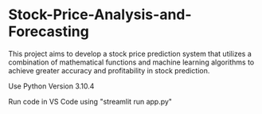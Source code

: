 # Stock-Price-Analysis-and-Forecasting
This project aims to develop a stock price prediction system that utilizes a combination of mathematical functions and machine learning algorithms to achieve greater accuracy and profitability in stock prediction.

Use Python Version 3.10.4

Run code in VS Code using "streamlit run app.py"


